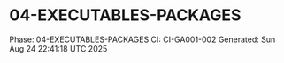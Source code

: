 # 04-EXECUTABLES-PACKAGES
Phase: 04-EXECUTABLES-PACKAGES
CI: CI-GA001-002
Generated: Sun Aug 24 22:41:18 UTC 2025
